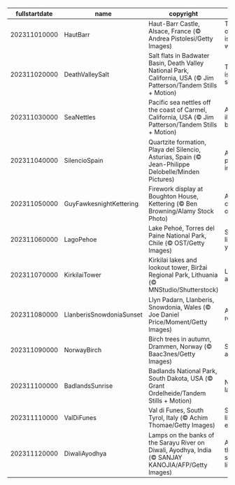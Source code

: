 |fullstartdate|name|copyright|title|image|
|--|--|--|--|--|
202311010000|HautBarr|Haut-Barr Castle, Alsace, France (© Andrea Pistolesi/Getty Images)|The 'eye of Alsace' is watching|![](/en-GB/2023/11/202311010000HautBarr.jpg)|
202311020000|DeathValleySalt|Salt flats in Badwater Basin, Death Valley National Park, California, USA (© Jim Patterson/Tandem Stills + Motion)|This park is worth its salt|![](/en-GB/2023/11/202311020000DeathValleySalt.jpg)|
202311030000|SeaNettles|Pacific sea nettles off the coast of Carmel, California, USA (© Jim Patterson/Tandem Stills + Motion)|An illuminated bloom|![](/en-GB/2023/11/202311030000SeaNettles.jpg)|
202311040000|SilencioSpain|Quartzite formation, Playa del Silencio, Asturias, Spain (© Jean-Philippe Delobelle/Minden Pictures)|A quiet place, indeed|![](/en-GB/2023/11/202311040000SilencioSpain.jpg)|
202311050000|GuyFawkesnightKettering|Firework display at Boughton House, Kettering (© Ben Browning/Alamy Stock Photo)|A rare celebration of failure|![](/en-GB/2023/11/202311050000GuyFawkesnightKettering.jpg)|
202311060000|LagoPehoe|Lake Pehoé, Torres del Paine National Park, Chile (© OST/Getty Images)|Shine a light into your blues|![](/en-GB/2023/11/202311060000LagoPehoe.jpg)|
202311070000|KirkilaiTower|Kirkilai lakes and lookout tower, Biržai Regional Park, Lithuania (© MNStudio/Shutterstock)|Lookout above!|![](/en-GB/2023/11/202311070000KirkilaiTower.jpg)|
202311080000|LlanberisSnowdoniaSunset|Llyn Padarn, Llanberis, Snowdonia, Wales (© Joe Daniel Price/Moment/Getty Images)|A place to reflect|![](/en-GB/2023/11/202311080000LlanberisSnowdoniaSunset.jpg)|
202311090000|NorwayBirch|Birch trees in autumn, Drammen, Norway (© Baac3nes/Getty Images)|Shades of autumn|![](/en-GB/2023/11/202311090000NorwayBirch.jpg)|
202311100000|BadlandsSunrise|Badlands National Park, South Dakota, USA (© Grant Ordelheide/Tandem Stills + Motion)|Not so bad lands|![](/en-GB/2023/11/202311100000BadlandsSunrise.jpg)|
202311110000|ValDiFunes|Val di Funes, South Tyrol, Italy (© Achim Thomae/Getty Images)|Small town life, elevated|![](/en-GB/2023/11/202311110000ValDiFunes.jpg)|
202311120000|DiwaliAyodhya|Lamps on the banks of the Sarayu River on Diwali, Ayodhya, India (© SANJAY KANOJIA/AFP/Getty Images)|A thousand splendid lights|![](/en-GB/2023/11/202311120000DiwaliAyodhya.jpg)|
